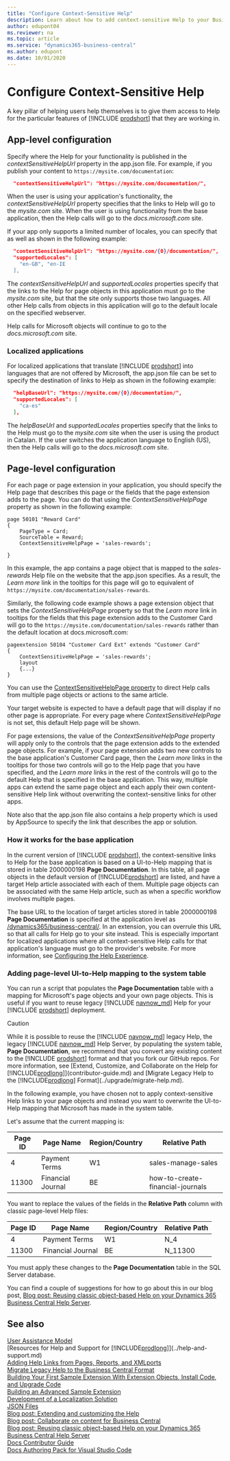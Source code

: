 ```yaml
---
title: "Configure Context-Sensitive Help"
description: Learn about how to add context-sensitive Help to your Business Central solution.
author: edupont04
ms.reviewer: na
ms.topic: article
ms.service: "dynamics365-business-central"
ms.author: edupont
ms.date: 10/01/2020
---
```


# Configure Context-Sensitive Help

A key pillar of helping users help themselves is to give them access to Help for the particular features of [!INCLUDE [prodshort](../developer/includes/prodshort.md)] that they are working in.  

## App-level configuration

Specify where the Help for your functionality is published in the *contextSensitiveHelpUrl* property in the app.json file. For example, if you publish your content to `https://mysite.com/documentation`:

```json
  "contextSensitiveHelpUrl": "https://mysite.com/documentation/",

```

When the user is using your application's functionality, the *contextSensitiveHelpUrl* property specifies that the links to Help will go to the *mysite.com* site. When the user is using functionality from the base application, then the Help calls will go to the *docs.microsoft.com* site.  

If your app only supports a limited number of locales, you can specify that as well as shown in the following example:

```json
  "contextSensitiveHelpUrl": "https://mysite.com/{0}/documentation/",
  "supportedLocales": [
    "en-GB", "en-IE
  ],
```

The *contextSensitiveHelpUrl* and *supportedLocales* properties specify that the links to the Help for page objects in this application must go to the *mysite.com* site, but that the site only supports those two languages. All other Help calls from objects in this application will go to the default locale on the specified webserver.  

Help calls for Microsoft objects will continue to go to the *docs.microsoft.com* site.  

### Localized applications

For localized applications that translate [!INCLUDE [prodshort](../developer/includes/prodshort.md)] into languages that are not offered by Microsoft, the app.json file can be set to specify the destination of links to Help as shown in the following example:

```json
  "helpBaseUrl": "https://mysite.com/{0}/documentation/",
  "supportedLocales": [
    "ca-es"
  ],
```

The *helpBaseUrl* and *supportedLocales* properties specify that the links to the Help must go to the *mysite.com* site when the user is using the product in Catalan. If the user switches the application language to English (US), then the Help calls will go to the *docs.microsoft.com* site.  

## Page-level configuration

For each page or page extension in your application, you should specify the Help page that describes this page or the fields that the page extension adds to the page. You can do that using the *ContextSensitiveHelpPage* property as shown in the following example:

```AL
page 50101 "Reward Card"
{
    PageType = Card;
    SourceTable = Reward;
    ContextSensitiveHelpPage = 'sales-rewards';

}
```

In this example, the app contains a page object that is mapped to the *sales-rewards* Help file on the website that the app.json specifies. As a result, the *Learn more* link in the tooltips for this page will go to equivalent of `https://mysite.com/documentation/sales-rewards`.  

Similarly, the following code example shows a page extension object that sets the *ContextSensitiveHelpPage* property so that the *Learn more* link in tooltips for the fields that this page extension adds to the Customer Card will go to the `https://mysite.com/documentation/sales-rewards` rather than the default location at docs.microsoft.com:

```AL
pageextension 50104 "Customer Card Ext" extends "Customer Card"
{
    ContextSensitiveHelpPage = 'sales-rewards';
    layout
    {...}
}
```

You can use the [ContextSensitiveHelpPage property](../developer/properties/devenv-contextsensitivehelppage-property.md) to direct Help calls from multiple page objects or actions to the same article.  

Your target website is expected to have a default page that will display if no other page is appropriate. For every page where *ContextSensitiveHelpPage* is not set, this default Help page will be shown.  

For page extensions, the value of the *ContextSensitiveHelpPage* property will apply only to the controls that the page extension adds to the extended page objects. For example, if your page extension adds two new controls to the base application's Customer Card page, then the *Learn more* links in the tooltips for those two controls will go to the Help page that you have specified, and the *Learn more* links in the rest of the controls will go to the default Help that is specified in the base application. This way, multiple apps can extend the same page object and each apply their own content-sensitive Help link without overwriting the context-sensitive links for other apps.  

Note also that the app.json file also contains a *help* property which is used by AppSource to specify the link that describes the app or solution.  

### How it works for the base application

In the current version of [!INCLUDE [prodshort](../developer/includes/prodshort.md)], the context-sensitive links to Help for the base application is based on a UI-to-Help mapping that is stored in table 2000000198 **Page Documentation**. In this table, all page objects in the default version of [!INCLUDE[prodshort](../developer/includes/prodshort.md)] are listed, and have a target Help article associated with each of them. Multiple page objects can be associated with the same Help article, such as when a specific workflow involves multiple pages.  

The base URL to the location of target articles stored in table 2000000198 **Page Documentation** is specified at the application level as [/dynamics365/business-central/](/dynamics365/business-central/). In an extension, you can overrule this URL so that all calls for Help go to your site instead. This is especially important for localized applications where all context-sensitive Help calls for that application's language must go to the provider's website. For more information, see [Configuring the Help Experience](../deployment/configure-help.md).  

### Adding page-level UI-to-Help mapping to the system table

You can run a script that populates the **Page Documentation** table with a mapping for Microsoft's page objects and your own page objects. This is useful if you want to reuse legacy [!INCLUDE [navnow_md](../developer/includes/navnow_md.md)] Help for your [!INCLUDE [prodshort](../developer/includes/prodshort.md)] deployment.  

> [!CAUTION]
> While it is possible to reuse the [!INCLUDE [navnow_md](../developer/includes/navnow_md.md)] legacy Help, the legacy [!INCLUDE [navnow_md](../developer/includes/navnow_md.md)] Help Server, by populating the system table, **Page Documentation**, we recommend that you convert any existing content to the [!INCLUDE [prodshort](../developer/includes/prodshort.md)] format and that you fork our GitHub repos. For more information, see [Extend, Customize, and Collaborate on the Help for [!INCLUDE[prodlong](../developer/includes/prodlong.md)]](contributor-guide.md) and [Migrate Legacy Help to the [!INCLUDE[prodlong](../developer/includes/prodlong.md)] Format](../upgrade/migrate-help.md).  

In the following example, you have chosen not to apply context-sensitive Help links to your page objects and instead you want to overwrite the UI-to-Help mapping that Microsoft has made in the system table.  

Let's assume that the current mapping is:

|Page ID  |Page Name  |Region/Country  |Relative Path  |
|---------|-----------|----------------|---------------|
|4     |Payment Terms |W1              |sales-manage-sales|
|11300 |Financial Journal  |BE         |how-to-create-financial-journals |

You want to replace the values of the fields in the **Relative Path** column with classic page-level Help files:

|Page ID  |Page Name  |Region/Country  |Relative Path  |
|---------|-----------|----------------|---------------|
|4     |Payment Terms |W1              |N_4|
|11300 |Financial Journal  |BE         |N_11300 |

You must apply these changes to the **Page Documentation** table in the SQL Server database.  

You can find a couple of suggestions for how to go about this in our blog post, [Blog post: Reusing classic object-based Help on your Dynamics 365 Business Central Help Server](https://cloudblogs.microsoft.com/dynamics365/it/2019/08/13/reusing-classic-object-based-help-dynamics-365-business-central-help-server/).

## See also

[User Assistance Model](../user-assistance.md)  
[Resources for Help and Support for [!INCLUDE[prodlong](../developer/includes/prodlong.md)]](../help-and-support.md)  
[Adding Help Links from Pages, Reports, and XMLports](../developer/devenv-adding-help-links-from-pages-tables-xmlports.md)  
[Migrate Legacy Help to the Business Central Format](../upgrade/migrate-help.md)  
[Building Your First Sample Extension With Extension Objects, Install Code, and Upgrade Code](../developer/devenv-extension-example.md)  
[Building an Advanced Sample Extension](../developer/devenv-extension-advanced-example.md)  
[Development of a Localization Solution](../developer/readiness/readiness-develop-localization.md)  
[JSON Files](../developer/devenv-json-files.md)  
[Blog post: Extending and customizing the Help](https://cloudblogs.microsoft.com/dynamics365/it/2019/08/14/extending-and-customizing-the-help-in-dynamics-365-business-central)  
[Blog post: Collaborate on content for Business Central](https://cloudblogs.microsoft.com/dynamics365/it/2019/08/14/collaborate-on-content-for-dynamics-365-business-central/)  
[Blog post: Reusing classic object-based Help on your Dynamics 365 Business Central Help Server](https://cloudblogs.microsoft.com/dynamics365/it/2019/08/13/reusing-classic-object-based-help-dynamics-365-business-central-help-server/)  
[Docs Contributor Guide](/contribute/)  
[Docs Authoring Pack for Visual Studio Code](/contribute/how-to-write-docs-auth-pack)  
